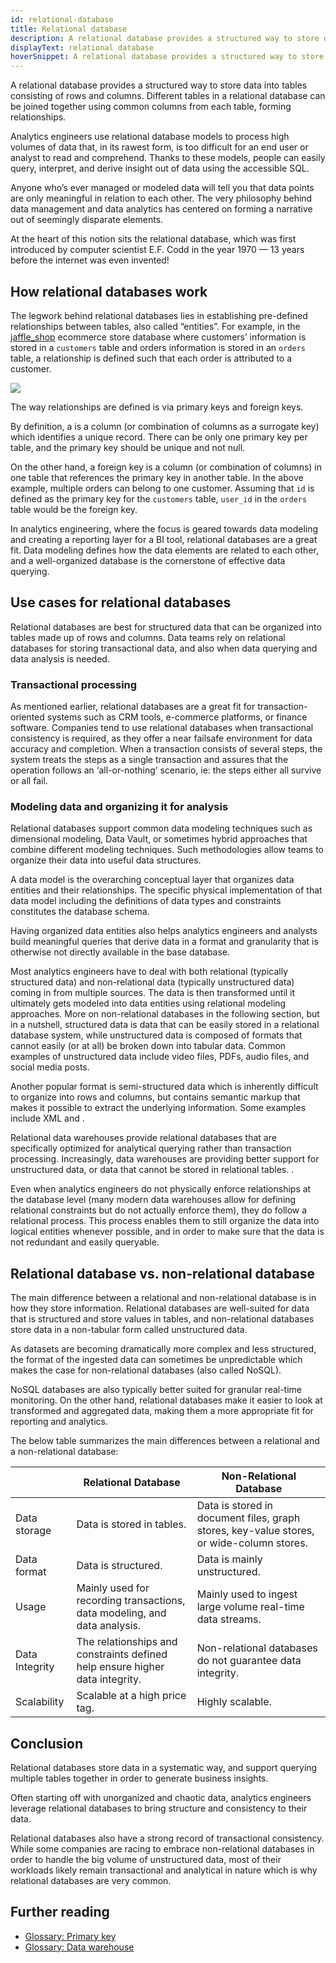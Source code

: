 ```yaml
---
id: relational-database
title: Relational database
description: A relational database provides a structured way to store data into tables consisting of rows and columns. Different tables in a relational database can be joined together using common columns from each table, forming relationships.
displayText: relational database
hoverSnippet: A relational database provides a structured way to store data into tables consisting of rows and columns. Different tables in a relational database can be joined together using common columns from each table, forming relationships.
---
```


<head>
  <title>Relational database: A way to get order out of data chaos </title>
</head>

A relational database provides a structured way to store data into <Term id="table">tables</Term> consisting of rows and columns. Different tables in a relational database can be joined together using common columns from each table, forming relationships.

Analytics engineers use relational database models to process high volumes of data that, in its rawest form, is too difficult for an end user or analyst to read and comprehend. Thanks to these models, people can easily query, interpret, and derive insight out of data using the accessible SQL. 

Anyone who’s ever managed or modeled data will tell you that data points are only meaningful in relation to each other. The very philosophy behind data management and data analytics has centered on forming a narrative out of seemingly disparate elements. 

At the heart of this notion sits the relational database, which was first introduced by computer scientist E.F. Codd in the year 1970 — 13 years before the internet was even invented! 

## How relational databases work

The legwork behind relational databases lies in establishing pre-defined relationships between tables, also called “entities”. For example, in the [jaffle_shop](https://github.com/dbt-labs/jaffle_shop) ecommerce store database where customers’ information is stored in a `customers` table and orders information is stored in an `orders` table, a relationship is defined such that each order is attributed to a customer.

![](/img/docs/terms/relational-database/relation.png)

The way relationships are defined is via primary keys and foreign keys. 

By definition, a <Term id="primary-key" /> is a column (or combination of columns as a surrogate key) which identifies a unique record. There can be only one primary key per table, and the primary key should be unique and not null. 

On the other hand, a foreign key is a column (or combination of columns) in one table that references the primary key in another table. In the above example, multiple orders can belong to one customer. Assuming that `id` is defined as the primary key for the `customers` table, `user_id` in the `orders` table would be the foreign key. 

In analytics engineering, where the focus is geared towards data modeling and creating a reporting layer for a BI tool, relational databases are a great fit. Data modeling defines how the data elements are related to each other, and a well-organized database is the cornerstone of effective data querying.

## Use cases for relational databases

Relational databases are best for structured data that can be organized into tables made up of rows and columns. Data teams rely on relational databases for storing transactional data, and also when data querying and data analysis is needed.

### Transactional processing

As mentioned earlier, relational databases are a great fit for transaction-oriented systems such as CRM tools, e-commerce platforms, or finance software. Companies tend to use relational databases when transactional consistency is required, as they offer a near failsafe environment for data accuracy and completion. When a transaction consists of several steps, the system treats the steps as a single transaction and assures that the operation follows an ‘all-or-nothing’ scenario, ie: the steps either all survive or all fail.

### Modeling data and organizing it for analysis

Relational databases support common data modeling techniques such as dimensional modeling, Data Vault, or sometimes hybrid approaches that combine different modeling techniques. Such methodologies allow teams to organize their data into useful data structures. 

A data model is the overarching conceptual layer that organizes data entities and their relationships. The specific physical implementation of that data model including the definitions of data types and constraints constitutes the database schema. 

Having organized data entities also helps analytics engineers and analysts build meaningful queries that derive data in a format and granularity that is otherwise not directly available in the base database.

Most analytics engineers have to deal with both relational (typically structured data) and non-relational data (typically unstructured data) coming in from multiple sources. The data is then transformed until it ultimately gets modeled into data entities using relational modeling approaches. More on non-relational databases in the following section, but in a nutshell, structured data is data that can be easily stored in a relational database system, while unstructured data is composed of formats that cannot easily (or at all) be broken down into tabular data. Common examples of unstructured data include video files, PDFs, audio files, and social media posts. 

Another popular format is semi-structured data which is inherently difficult to organize into rows and columns, but contains semantic markup that makes it possible to extract the underlying information. Some examples include XML and <Term id ="json" />.

Relational data warehouses provide relational databases that are specifically optimized for analytical querying rather than transaction processing. Increasingly, data warehouses are providing better support for unstructured data, or data that cannot be stored in relational tables. .

Even when analytics engineers do not physically enforce relationships at the database level (many modern data warehouses allow for defining relational constraints but do not actually enforce them), they do follow a relational process. This process enables them to still organize the data into logical entities whenever possible, and in order to make sure that the data is not redundant and easily queryable.

## Relational database vs. non-relational database

The main difference between a relational and non-relational database is in how they store information. Relational databases are well-suited for data that is structured and store values in tables, and non-relational databases store data in a non-tabular form called unstructured data.

As datasets are becoming dramatically more complex and less structured, the format of the ingested data can sometimes be unpredictable which makes the case for non-relational databases (also called NoSQL). 

NoSQL databases are also typically better suited for granular real-time monitoring. On the other hand, relational databases make it easier to look at transformed and aggregated data, making them a more appropriate fit for reporting and analytics.

The below table summarizes the main differences between a relational and a non-relational database:

|  | Relational Database | Non-Relational Database |
|---|---|---|
| Data storage | Data is stored in tables. | Data is stored in document files, graph stores, key-value stores, or wide-column stores. |
| Data format | Data is structured. | Data is mainly unstructured. |
| Usage | Mainly used for recording transactions, data modeling, and data analysis. | Mainly used to ingest large volume real-time data streams. |
| Data Integrity | The relationships and constraints defined help ensure higher data integrity.  | Non-relational databases do not guarantee data integrity. |
| Scalability | Scalable at a high price tag. | Highly scalable. |

## Conclusion

Relational databases store data in a systematic way, and support querying multiple tables together in order to generate business insights. 

Often starting off with unorganized and chaotic data, analytics engineers leverage relational databases to bring structure and consistency to their data. 

Relational databases also have a strong record of transactional consistency. While some companies are racing to embrace non-relational databases in order to handle the big volume of unstructured data, most of their workloads likely remain transactional and analytical in nature which is why relational databases are very common. 

## Further reading

- [Glossary: Primary key](/terms/primary-key)
- [Glossary: Data warehouse](/terms/data-warehouse)